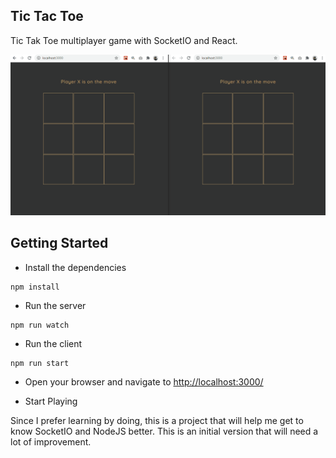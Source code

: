 ## Tic Tac Toe

Tic Tak Toe multiplayer game with SocketIO and React.

![demo screenshot](./screenshots/tictactoe.gif)

## Getting Started

- Install the dependencies

```
npm install
```

- Run the server

```
npm run watch
```

- Run the client

```
npm run start
```

- Open your browser and navigate to [http://localhost:3000/](http://localhost:3000/)

- Start Playing

Since I prefer learning by doing, this is a project that will help me get to know SocketIO and NodeJS better. This is an initial version that will need a lot of improvement.
